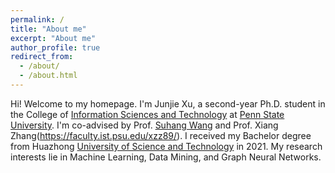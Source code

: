 ```yaml
---
permalink: /
title: "About me"
excerpt: "About me"
author_profile: true
redirect_from: 
  - /about/
  - /about.html
---
```


Hi! Welcome to my homepage. I'm Junjie Xu, a second-year Ph.D. student in the College of [Information Sciences and Technology](https://ist.psu.edu) at [Penn State University](https://www.psu.edu/). I'm co-advised by Prof. [Suhang Wang](https://suhangwang.ist.psu.edu/) and Prof. Xiang Zhang(https://faculty.ist.psu.edu/xzz89/). I received my Bachelor degree from Huazhong [University of Science and Technology](http://english.hust.edu.cn) in 2021. My research interests lie in Machine Learning, Data Mining, and Graph Neural Networks.



